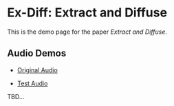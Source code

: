# Ex-Diff: Extract and Diffuse

This is the demo page for the paper *Extract and Diffuse*.

## Audio Demos
- [Original Audio](assets/p232_012_clean.wav)

- [Test Audio](assets/p232_012_clean.wav)

TBD...